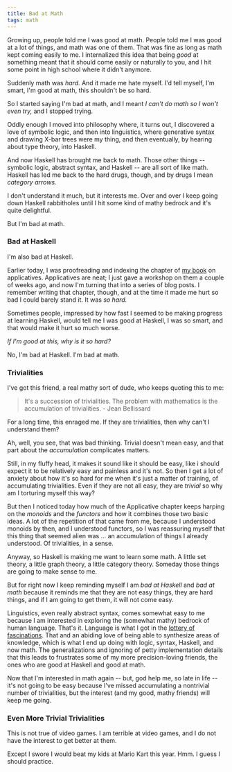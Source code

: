 ```yaml
---
title: Bad at Math
tags: math
---
```


Growing up, people told me I was good at math. People told me I was good at a lot of things, and math was one of them. That was fine as long as math kept coming easily to me. I internalized this idea that being *good* at something meant that it should come easily or naturally to you, and I hit some point in high school where it didn't anymore.

Suddenly math was *hard.* And it made me hate myself. I'd tell myself, I'm smart, I'm good at math, this shouldn't be so hard.

So I started saying I'm bad at math, and I meant *I can't do math so I won't even try,* and I stopped trying.

Oddly enough I moved into philosophy where, it turns out, I discovered a love of symbolic logic, and then into linguistics, where generative syntax and drawing X-bar trees were my thing, and then eventually, by hearing about type theory, into Haskell.

And now Haskell has brought me back to math. Those other things -- symbolic logic, abstract syntax, and Haskell -- are all sort of like math. Haskell has led me back to the hard drugs, though, and by drugs I mean *category arrows.*

I don't understand it much, but it interests me. Over and over I keep going down Haskell rabbitholes until I hit some kind of mathy bedrock and it's quite delightful.

But I'm bad at math.

### Bad at Haskell

I'm also bad at Haskell.

Earlier today, I was proofreading and indexing the chapter of [my book](http://haskellbook.com/) on applicatives. Applicatives are neat; I just gave a workshop on them a couple of weeks ago, and now I'm turning that into a series of blog posts. I remember writing that chapter, though, and at the time it made me hurt so bad I could barely stand it. It was *so hard.*

Sometimes people, impressed by how fast I seemed to be making progress at learning Haskell, would tell me I was good at Haskell, I was so smart, and that would make it hurt so much worse.

*If I'm good at this, why is it so hard?*

No, I'm bad at Haskell. I'm bad at math.

### Trivialities

I've got this friend, a real mathy sort of dude, who keeps quoting this to me:

> It's a succession of trivialities. The problem with mathematics is the accumulation of trivialities. - Jean Bellissard  

For a long time, this enraged me. If they are trivialities, then why can't I understand them?

Ah, well, you see, that was bad thinking. Trivial doesn't mean easy, and that part about the *accumulation* complicates matters.

Still, in my fluffy head, it makes it sound like it should be easy, like i should expect it to be relatively easy and painless and it's not. So then I get a lot of anxiety about how it's so hard for me when it's just a matter of training, of accumulating trivialities. Even if they are not all easy, they are *trivial* so why am I torturing myself this way?

But then I noticed today how much of the Applicative chapter keeps harping on the *monoids* and the *functors* and how it combines those two basic ideas. A lot of the repetition of that came from me, because I understood monoids by then, and I understood functors, so I was reassuring myself that this thing that seemed alien was ... an accumulation of things I already understood. Of trivialities, in a sense.

Anyway, so Haskell is making me want to learn some math. A little set theory, a little graph theory, a little category theory. Someday those things are going to make sense to me.

But for right now I keep reminding myself I am *bad at Haskell* and *bad at math* because it reminds me that they are not easy things, they are hard things, and if I am going to get them, it will not come easy.

Linguistics, even really abstract syntax, comes somewhat easy to me because I am interested in exploring the (somewhat mathy) bedrock of human language. That's it. Language is what I got in the [lottery of fascinations](http://slatestarcodex.com/2013/06/30/the-lottery-of-fascinations/). That and an abiding love of being able to synthesize areas of knowledge, which is what I end up doing with logic, syntax, Haskell, and now math. The generalizations and ignoring of petty implementation details that this leads to frustrates some of my more precision-loving friends, the ones who are good at Haskell and good at math.

Now that I'm interested in math again -- but, god help me, so late in life -- it's not going to be easy because I've missed accumulating a nontrivial number of trivialities, but the interest (and my good, mathy friends) will keep me going.

### Even More Trivial Trivialities

This is not true of video games. I am terrible at video games, and I do not have the interest to get better at them.

Except I swore I would beat my kids at Mario Kart this year. Hmm. I guess I should practice.
